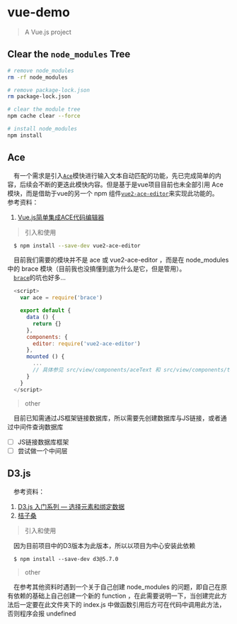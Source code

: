 # vue-demo

> A Vue.js project

## Clear the `node_modules` Tree

``` bash
# remove node_modules
rm -rf node_modules

# remove package-lock.json
rm package-lock.json

# clear the module tree
npm cache clear --force

# install node_modules
npm install
```

## Ace

&emsp;有一个需求是引入[`Ace`](https://github.com/ajaxorg/ace)模快进行输入文本自动匹配的功能，先已完成简单的内容，后续会不断的更迭此模快内容。但是基于是vue项目目前也未全部引用 Ace 模块，而是借助于vue的另一个 npm 组件[`vue2-ace-editor`](https://www.npmjs.com/package/vue2-ace-editor)来实现此功能的。
&emsp;参考资料：
  1. [Vue.js简单集成ACE代码编辑器](https://blog.csdn.net/YoshinoNanjo/article/details/82978668)

> 引入和使用

``` bash
  $ npm install --save-dev vue2-ace-editor
```

&emsp;目前我们需要的模块并不是 ace 或 vue2-ace-editor ，而是在 node_modules 中的 brace 模块（目前我也没搞懂到底为什么是它，但是管用）。<br />
&emsp;[`brace`](https://www.npmjs.com/package/brace)的坑也好多...

``` javascript
  <script>
    var ace = require('brace')

    export default {
      data () {
        return {}
      },
      components: {
        editor: require('vue2-ace-editor')
      },
      mounted () {
        ...
        // 具体参见 src/view/components/aceText 和 src/view/components/textAce
      }
    }
  </script>
```

> other

&emsp;目前已知需通过JS框架链接数据库，所以需要先创建数据库与JS链接，或者通过中间件查询数据库
- [ ] JS链接数据库框架
- [ ] 尝试做一个中间层

## D3.js

&emsp;参考资料：
  1. [D3.js 入门系列 — 选择元素和绑定数据](https://www.cnblogs.com/tanlujia/p/6376686.html)
  2. [桔子桑](http://www.ecoblog.online/#/web/list?catid=6)

> 引入和使用

&emsp;因为目前项目中的D3版本为此版本，所以以项目为中心安装此依赖
``` node
  $ npm install --save-dev d3@5.7.0
```

> other

&emsp;在参考其他资料时遇到一个关于自己创建 node_modules 的问题，即自己在原有依赖的基础上自己创建一个新的 function ，在此需要说明一下，当创建完此方法后一定要在此文件夹下的 index.js 中做函数引用后方可在代码中调用此方法，否则程序会报 undefined
